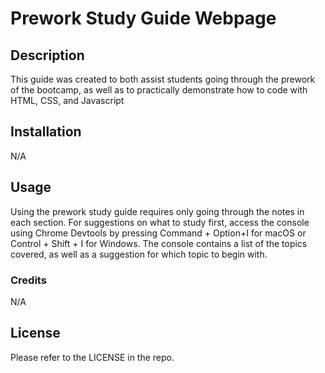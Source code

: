 # Prework Study Guide Webpage

## Description

This guide was created to both assist students going through the prework of the bootcamp, as well as to practically demonstrate how to code with HTML, CSS, and Javascript

## Installation

N/A

## Usage

Using the prework study guide requires only going through the notes in each section. For suggestions on what to study first, access the console using Chrome Devtools by pressing Command + Option+I for macOS or Control + Shift + I for Windows. The console contains a list of the topics covered, as well as a suggestion for which topic to begin with.

### Credits

N/A

## License

Please refer to the LICENSE in the repo.